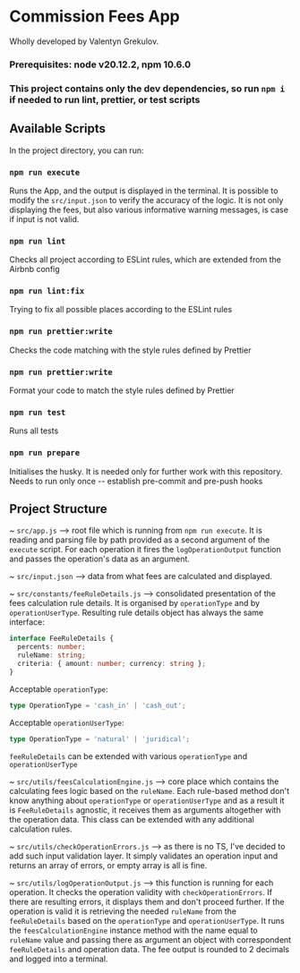 # Commission Fees App

Wholly developed by Valentyn Grekulov.

### Prerequisites: node v20.12.2, npm 10.6.0

### This project contains only the dev dependencies, so run `npm i` if needed to run lint, prettier, or test scripts

## Available Scripts

In the project directory, you can run:

### `npm run execute`

Runs the App, and the output is displayed in the terminal.
It is possible to modify the `src/input.json` to verify the accuracy of the logic.
It is not only displaying the fees, but also various informative warning messages, is case if input is not valid.

### `npm run lint`

Checks all project according to ESLint rules, which are extended from the Airbnb config

### `npm run lint:fix`

Trying to fix all possible places according to the ESLint rules

### `npm run prettier:write`

Checks the code matching with the style rules defined by Prettier

### `npm run prettier:write`

Format your code to match the style rules defined by Prettier

### `npm run test`

Runs all tests

### `npm run prepare`

Initialises the husky. It is needed only for further work with this repository.
Needs to run only once -- establish pre-commit and pre-push hooks

## Project Structure

~ `src/app.js` --> root file which is running from `npm run execute`.
It is reading and parsing file by path provided as a second argument of the `execute` script.
For each operation it fires the `logOperationOutput` function and passes the operation's data as an argument.

~ `src/input.json` --> data from what fees are calculated and displayed.

~ `src/constants/feeRuleDetails.js` --> consolidated presentation of the fees calculation rule details.
It is organised by `operationType` and by `operationUserType`.
Resulting rule details object has always the same interface:

```typescript
interface FeeRuleDetails {
  percents: number;
  ruleName: string;
  criteria: { amount: number; currency: string };
}
```

Acceptable `operationType`:

```typescript
type OperationType = 'cash_in' | 'cash_out';
```

Acceptable `operationUserType`:

```typescript
type OperationType = 'natural' | 'juridical';
```

`feeRuleDetails` can be extended with various `operationType` and `operationUserType`

~ `src/utils/feesCalculationEngine.js` --> core place which contains the calculating fees logic based on the `ruleName`.
Each rule-based method don't know anything about `operationType` or `operationUserType` and
as a result it is `FeeRuleDetails` agnostic, it receives them as arguments altogether with the operation data.
This class can be extended with any additional calculation rules.

~ `src/utils/checkOperationErrors.js` --> as there is no TS, I've decided to add such input validation layer.
It simply validates an operation input and returns an array of errors, or empty array is all is fine.

~ `src/utils/logOperationOutput.js` --> this function is running for each operation.
It checks the operation validity with `checkOperationErrors`.
If there are resulting errors, it displays them and don't proceed further.
If the operation is valid it is retrieving the needed `ruleName` from the `feeRuleDetails` based on the `operationType`
and `operationUserType`.
It runs the `feesCalculationEngine` instance method with the name equal to `ruleName` value
and passing there as argument an object with correspondent `feeRuleDetails` and operation data.
The fee output is rounded to 2 decimals and logged into a terminal.
